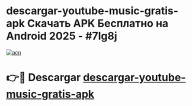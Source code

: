 # descargar-youtube-music-gratis-apk Скачать APK Бесплатно на Android 2025 - #7lg8j

[![acn](https://github.com/user-attachments/assets/0f9c940e-d8b0-45ae-aac7-cd30a18b3e1c)](https://apps.freeplayer.one?title=descargar-youtube-music-gratis-apk&ref=9RF)

# 👉🔴 Descargar [descargar-youtube-music-gratis-apk](https://apps.freeplayer.one?title=descargar-youtube-music-gratis-apk&ref=9RF)